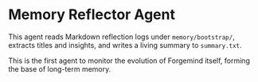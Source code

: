 # Memory Reflector Agent

This agent reads Markdown reflection logs under `memory/bootstrap/`, extracts titles and insights, and writes a living summary to `summary.txt`.

This is the first agent to monitor the evolution of Forgemind itself, forming the base of long-term memory.
